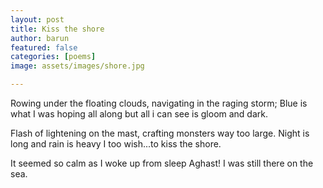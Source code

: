 ```yaml
---
layout: post
title: Kiss the shore
author: barun
featured: false
categories: [poems]
image: assets/images/shore.jpg

---
```

Rowing under the floating clouds,
navigating in the raging storm;
Blue is what I was hoping all along
but all i can see is gloom and dark.

Flash of lightening on the mast,
crafting monsters way too large.
Night is long and rain is heavy
I too wish...to kiss the shore.

It seemed so calm as I woke up from sleep
Aghast! I was still there on the sea.